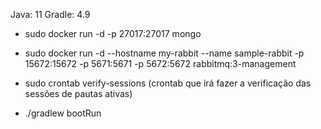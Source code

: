  
Java: 11
Gradle: 4.9

- sudo docker run -d -p 27017:27017 mongo

- sudo docker run -d --hostname my-rabbit --name sample-rabbit -p 15672:15672 -p 5671:5671 -p 5672:5672 rabbitmq:3-management

- sudo crontab verify-sessions (crontab que irá fazer a verificação das sessões de pautas ativas)

- ./gradlew bootRun

